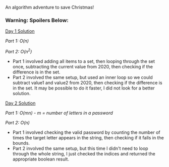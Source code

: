 An algorithm adventure to save Christmas!



### Warning: Spoilers Below:
[Day 1 Solution](https://github.com/JoshuaDueck/advent-of-code-2020/tree/main/day1)

*Part 1: O(n)*

*Part 2: O(n<sup>2</sup>)*
- Part 1 involved adding all items to a set, then looping through the set once, subtracting the current value from 2020, then checking if the difference is in the set.
- Part 2 involved the same setup, but used an inner loop so we could subtract value1 and value2 from 2020, then checking if the difference is in the set. It may be possible to do it faster, I did not look for a better solution.


[Day 2 Solution](https://github.com/JoshuaDueck/advent-of-code-2020/tree/main/day2)

*Part 1: O(mn) - m = number of letters in a password*

*Part 2: O(n)*
- Part 1 involved checking the valid password by counting the number of times the target letter appears in the string, then checking if it falls in the bounds.
- Part 2 involved the same setup, but this time I didn't need to loop through the whole string, I just checked the indices and returned the appropriate boolean result.
